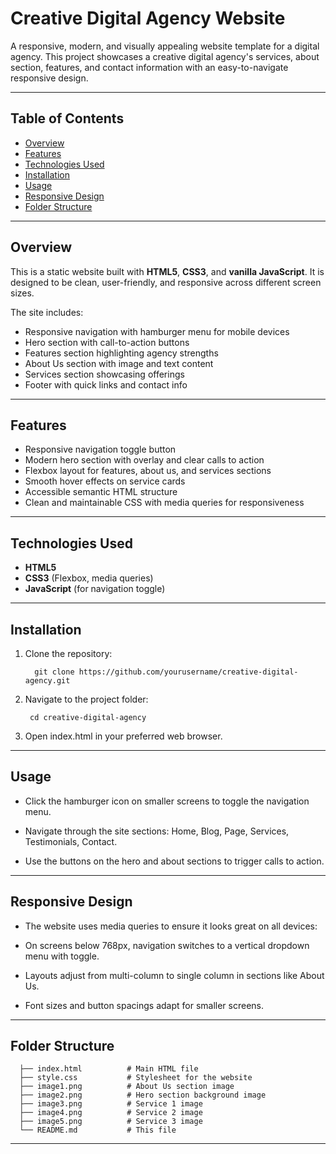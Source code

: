 # Creative Digital Agency Website

A responsive, modern, and visually appealing website template for a digital agency. This project showcases a creative digital agency's services, about section, features, and contact information with an easy-to-navigate responsive design.

---

## Table of Contents

- [Overview](#overview)  
- [Features](#features)  
- [Technologies Used](#technologies-used)  
- [Installation](#installation)  
- [Usage](#usage)  
- [Responsive Design](#responsive-design)  
- [Folder Structure](#folder-structure)  
---

## Overview

This is a static website built with **HTML5**, **CSS3**, and **vanilla JavaScript**. It is designed to be clean, user-friendly, and responsive across different screen sizes.

The site includes:

- Responsive navigation with hamburger menu for mobile devices
- Hero section with call-to-action buttons
- Features section highlighting agency strengths
- About Us section with image and text content
- Services section showcasing offerings
- Footer with quick links and contact info

---

## Features

- Responsive navigation toggle button  
- Modern hero section with overlay and clear calls to action  
- Flexbox layout for features, about us, and services sections  
- Smooth hover effects on service cards  
- Accessible semantic HTML structure  
- Clean and maintainable CSS with media queries for responsiveness

---

## Technologies Used

- **HTML5**  
- **CSS3** (Flexbox, media queries)  
- **JavaScript** (for navigation toggle)  

---

## Installation

1. Clone the repository:
   ```
     git clone https://github.com/yourusername/creative-digital-agency.git
   ```
2. Navigate to the project folder:
   ```
    cd creative-digital-agency
   ```
3. Open index.html in your preferred web browser.
   
---

## Usage

- Click the hamburger icon on smaller screens to toggle the navigation menu.

- Navigate through the site sections: Home, Blog, Page, Services, Testimonials, Contact.

- Use the buttons on the hero and about sections to trigger calls to action.

---

## Responsive Design

 - The website uses media queries to ensure it looks great on all devices:

 - On screens below 768px, navigation switches to a vertical dropdown menu with toggle.

 - Layouts adjust from multi-column to single column in sections like About Us.

 - Font sizes and button spacings adapt for smaller screens.
---

## Folder Structure
  ```
    ├── index.html          # Main HTML file
    ├── style.css           # Stylesheet for the website
    ├── image1.png          # About Us section image
    ├── image2.png          # Hero section background image
    ├── image3.png          # Service 1 image
    ├── image4.png          # Service 2 image
    ├── image5.png          # Service 3 image
    └── README.md           # This file
  ```
---
